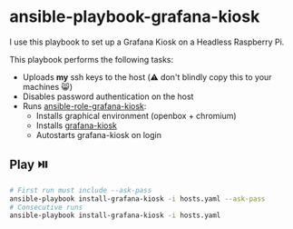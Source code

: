 # ansible-playbook-grafana-kiosk

I use this playbook to set up a Grafana Kiosk on a Headless Raspberry Pi.

This playbook performs the following tasks:

- Uploads **my** ssh keys to the host (:warning: don't blindly copy this to your machines :smile_cat:)
- Disables password authentication on the host
- Runs [ansible-role-grafana-kiosk](https://github.com/sladkoff/ansible-role-grafana-kiosk):
  - Installs graphical environment (openbox + chromium)
  - Installs [grafana-kiosk](https://github.com/grafana/grafana-kiosk)
  - Autostarts grafana-kiosk on login

## Play :play_or_pause_button: 

```bash
# First run must include --ask-pass
ansible-playbook install-grafana-kiosk -i hosts.yaml --ask-pass
# Consecutive runs
ansible-playbook install-grafana-kiosk -i hosts.yaml
```

